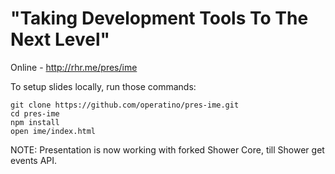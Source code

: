 "Taking Development Tools To The Next Level"
===============

Online - http://rhr.me/pres/ime

To setup slides locally, run those commands:

```
git clone https://github.com/operatino/pres-ime.git
cd pres-ime
npm install
open ime/index.html
```

NOTE: Presentation is now working with forked Shower Core, till Shower get events API.
